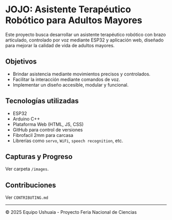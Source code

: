 # JOJO: Asistente Terapéutico Robótico para Adultos Mayores

Este proyecto busca desarrollar un asistente terapéutico robótico con brazo articulado, controlado por voz mediante ESP32 y aplicación web, diseñado para mejorar la calidad de vida de adultos mayores.

## Objetivos
- Brindar asistencia mediante movimientos precisos y controlados.
- Facilitar la interacción mediante comandos de voz.
- Implementar un diseño accesible, modular y funcional.

## Tecnologías utilizadas
- ESP32
- Arduino C++
- Plataforma Web (HTML, JS, CSS)
- GitHub para control de versiones
- Fibrofacil 2mm para carcasa
- Librerías como `servo`, `WiFi`, `speech recognition`, etc.

## Capturas y Progreso
Ver carpeta `/images`.

## Contribuciones
Ver `CONTRIBUTING.md`

---

© 2025 Equipo Ushuaia - Proyecto Feria Nacional de Ciencias
